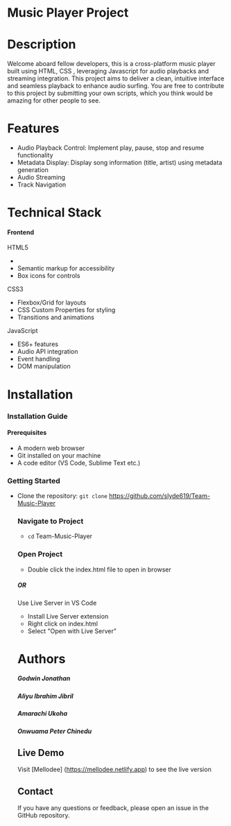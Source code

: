 # Music Player Project

# Description
Welcome aboard fellow developers, this is a cross-platform music player built using HTML, CSS , leveraging Javascript for audio playbacks and streaming integration. This project aims to deliver a clean, intuitive interface and seamless playback to enhance audio surfing. You are free to contribute to this project by submitting your own scripts, which you think would be amazing for other people to see.

# Features
- Audio Playback Control: Implement play, pause, stop and resume functionality
- Metadata Display: Display song information (title, artist) using metadata generation
- Audio Streaming
- Track Navigation

# Technical Stack
#### Frontend

HTML5
- <audio> element for audio playback
- Semantic markup for accessibility
- Box icons for controls

CSS3
- Flexbox/Grid for layouts
- CSS Custom Properties for styling
- Transitions and animations

JavaScript
- ES6+ features
- Audio API integration
- Event handling
- DOM manipulation

# Installation
### Installation Guide
#### Prerequisites

- A modern web browser
- Git installed on your machine
- A code editor (VS Code, Sublime Text etc.)

 ### Getting Started 
- Clone the repository: ```git clone``` https://github.com/slyde619/Team-Music-Player

  ### Navigate to Project
  - ```cd``` Team-Music-Player

  ### Open Project
  - Double click the index.html file to open in browser
  ##### OR
  Use Live Server in VS Code

  - Install Live Server extension
  - Right click on index.html
  - Select "Open with Live Server"

  # Authors
  ##### Godwin Jonathan
  ##### Aliyu Ibrahim Jibril
  ##### Amarachi Ukoha
  ##### Onwuama Peter Chinedu

  ## Live Demo
  Visit [Mellodee] (https://mellodee.netlify.app) to see the live version

  ## Contact
  If you have any questions or feedback, please open an issue in the GitHub repository.
